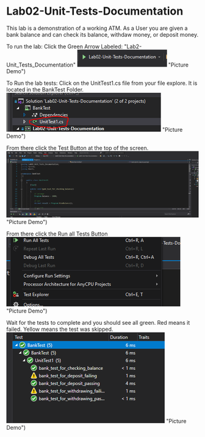 # Lab02-Unit-Tests-Documentation

This lab is a demonstration of a working ATM. As a User you are given a bank balance and can check its balance, withdaw money, or deposit money. 

To run the lab:
Click the Green Arrow Labeled: "Lab2-Unit_Tests_Documentation"
![Picture Demo](assests/Capture.PNG) "Picture Demo")  

To Run the lab tests: 
Click on the UnitTest1.cs file from your file explore. It is located in the BankTest Folder. 
![Picture Demo](assests/Capture2.PNG) "Picture Demo")  

From there click the Test Button at the top of the screen.  
![Picture Demo](assests/Capture3.PNG) "Picture Demo")

From there click the Run all Tests Button
![Picture Demo](assests/Capture4.PNG) "Picture Demo")

Wait for the tests to complete and you should see all green. 
Red means it failed. 
Yellow means the test was skipped.   
![Picture Demo](assests/Capture5.PNG) "Picture Demo")
